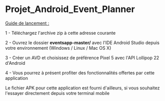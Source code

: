 # Projet_Android_Event_Planner

<ins>Guide de lancement :</ins>

1 - Téléchargez l'archive zip à cette adresse courante 

2 - Ouvrez le dossier **eventsapp-master/** avec l'IDE Android Studio depuis votre environnement (Windows / Linux / Mac OS X)

3 - Créer un AVD et choisissez de préférence Pixel 5 avec l'API Lollipop 22 d'Android

4 - Vous pourrez à présent profiter des fonctionnalités offertes par cette application


Le fichier APK pour cette application est fourni d'ailleurs, si vous souhaitez l'essayer directement depuis votre terminal mobile

